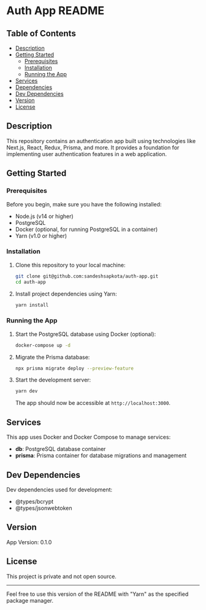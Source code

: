 # Auth App README

## Table of Contents

- [Description](#description)
- [Getting Started](#getting-started)
    - [Prerequisites](#prerequisites)
    - [Installation](#installation)
    - [Running the App](#running-the-app)
- [Services](#services)
- [Dependencies](#dependencies)
- [Dev Dependencies](#dev-dependencies)
- [Version](#version)
- [License](#license)

## Description

This repository contains an authentication app built using technologies like Next.js, React, Redux, Prisma, and more. It provides a foundation for implementing user authentication features in a web application.

## Getting Started

### Prerequisites

Before you begin, make sure you have the following installed:

- Node.js (v14 or higher)
- PostgreSQL
- Docker (optional, for running PostgreSQL in a container)
- Yarn (v1.0 or higher)

### Installation

1. Clone this repository to your local machine:

   ```sh
   git clone git@github.com:sandeshsapkota/auth-app.git
   cd auth-app
   ```

2. Install project dependencies using Yarn:

   ```sh
   yarn install
   ```

### Running the App

1. Start the PostgreSQL database using Docker (optional):

   ```sh
   docker-compose up -d
   ```

2. Migrate the Prisma database:

   ```sh
   npx prisma migrate deploy --preview-feature
   ```

3. Start the development server:

   ```sh
   yarn dev
   ```

   The app should now be accessible at `http://localhost:3000`.

## Services

This app uses Docker and Docker Compose to manage services:

- **db**: PostgreSQL database container
- **prisma**: Prisma container for database migrations and management


## Dev Dependencies

Dev dependencies used for development:

- @types/bcrypt
- @types/jsonwebtoken

## Version

App Version: 0.1.0

## License

This project is private and not open source.

---

Feel free to use this version of the README with "Yarn" as the specified package manager.
